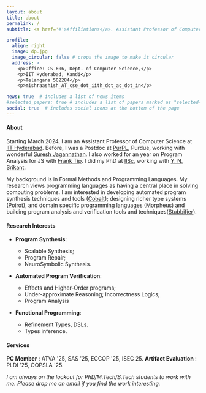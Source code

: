 ```yaml
---
layout: about
title: about
permalink: /
subtitle: <a href='#'>Affiliations</a>. Assistant Professor of Computer Science@IITH.

profile:
  align: right
  image: dp.jpg
  image_circular: false # crops the image to make it circular
  address: >
    <p>Office: CS-606, Dept. of Computer Science,</p>
    <p>IIT Hyderabad, Kandi</p>
    <p>Telangana 502284</p>
    <p>mishraashish_AT_cse_dot_iith_dot_ac_dot_in</p>

news: true  # includes a list of news items
#selected_papers: true # includes a list of papers marked as "selected={true}"
social: true  # includes social icons at the bottom of the page
---
```

#### About
Starting March 2024, I am an Assistant Professor of Computer Science at [IIT Hyderabad](https://cse.iith.ac.in). Before, I was a Postdoc at [PurPL](https://purduepl.github.io), Purdue, working with wonderful [Suresh Jagannathan](https://www.cs.purdue.edu/homes/suresh/). I also worked for an year on Program Analysis for JS with [Frank Tip](http://www.franktip.org/). I did my PhD at [IISc](https://www.csa.iisc.ac.in/), working with [Y. N. Srikant](https://drona.csa.iisc.ac.in/~srikant/).

My background is in Formal Methods and Programming Languages. My research views programming languages as having a central place in solving computing problems. I am interested in developing  automated program synthesis techniques and tools ([Cobalt](https://aegis-iisc.github.io/assets/pdf/OOPSLA23.pdf)); designing richer type systems ([Poirot](https://aegis-iisc.github.io/assets/pdf/poirotpreprint.pdf)), and domain specific programming languages ([Morpheus](https://arxiv.org/abs/2305.07901v1)) and building program analysis and verification tools and techniques([Stubbifier](https://aegis-iisc.github.io/assets/pdf/JESE.pdf)).
#### Research Interests

- **Program Synthesis**: 
	- Scalable Synthesis;
	- Program Repair; 
  - NeuroSymbolic Synthesis.

- **Automated Program Verification**: 
	- Effects and Higher-Order programs; 
	- Under-approximate Reasoning; Incorrectness Logics; 
	- Program Analysis
  
- **Functional Programming**:
	-  Refinement Types, DSLs.
  -  Types inference.



#### Services
**PC Member** : ATVA '25, SAS '25, ECCOP '25, ISEC 25.
**Artifact Evaluation** : PLDI '25, OOPSLA '25.

<!-- 
#### Blog 
I try to write sometimes, on any topic which comes across my mind.
[My Ideas](https://augustashish.wordpress.com/) -->


*I am always on the lookout for PhD/M.Tech/B.Tech students to work with me. 
Please drop me an email if you find the work interesting.*